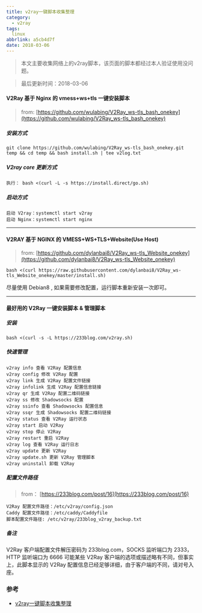 ```yaml
---
title: v2ray一键脚本收集整理
category:
  - v2ray
tags:
  linux
abbrlink: a5cb4d7f  
date: 2018-03-06
---
```


> 本文主要收集网络上的v2ray脚本，该页面的脚本都经过本人验证使用没问题。

> 最后更新时间：2018-03-06


#### V2Ray 基于 Nginx 的 vmess+ws+tls 一键安装脚本
> from: [https://github.com/wulabing/V2Ray_ws-tls_bash_onekey](https://github.com/wulabing/V2Ray_ws-tls_bash_onekey)

##### 安装方式
```
git clone https://github.com/wulabing/V2Ray_ws-tls_bash_onekey.git temp && cd temp && bash install.sh | tee v2log.txt
```

##### V2ray core 更新方式
```
执行： bash <(curl -L -s https://install.direct/go.sh)
```

##### 启动方式
```
启动 V2ray：systemctl start v2ray
启动 Nginx：systemctl start nginx
```

---

#### V2RAY 基于 NGINX 的 VMESS+WS+TLS+Website(Use Host)

> from: [https://github.com/dylanbai8/V2Ray_ws-tls_Website_onekey](https://github.com/dylanbai8/V2Ray_ws-tls_Website_onekey)

```
bash <(curl https://raw.githubusercontent.com/dylanbai8/V2Ray_ws-tls_Website_onekey/master/install.sh)
```
尽量使用 Debian8 , 如果需要修改配置，运行脚本重新安装一次即可。


---
#### 最好用的 V2Ray 一键安装脚本 & 管理脚本

##### 安装
```
bash <(curl -s -L https://233blog.com/v2ray.sh)
```

##### 快速管理
```
v2ray info 查看 V2Ray 配置信息
v2ray config 修改 V2Ray 配置
v2ray link 生成 V2Ray 配置文件链接
v2ray infolink 生成 V2Ray 配置信息链接
v2ray qr 生成 V2Ray 配置二维码链接
v2ray ss 修改 Shadowsocks 配置
v2ray ssinfo 查看 Shadowsocks 配置信息
v2ray ssqr 生成 Shadowsocks 配置二维码链接
v2ray status 查看 V2Ray 运行状态
v2ray start 启动 V2Ray
v2ray stop 停止 V2Ray
v2ray restart 重启 V2Ray
v2ray log 查看 V2Ray 运行日志
v2ray update 更新 V2Ray
v2ray update.sh 更新 V2Ray 管理脚本
v2ray uninstall 卸载 V2Ray
```

##### 配置文件路径

> from： [https://233blog.com/post/16](https://233blog.com/post/16)

```
V2Ray 配置文件路径：/etc/v2ray/config.json
Caddy 配置文件路径：/etc/caddy/Caddyfile
脚本配置文件路径: /etc/v2ray/233blog_v2ray_backup.txt
```

##### 备注

V2Ray 客户端配置文件解压密码为 233blog.com，SOCKS 监听端口为 2333， HTTP 监听端口为 6666
可能某些 V2Ray 客户端的选项或描述略有不同，但事实上，此脚本显示的 V2Ray 配置信息已经足够详细，由于客户端的不同，请对号入座。

### 参考

-  [v2ray一键脚本收集整理](https://github.com/sharkyzh/MyBlogResources/blob/2088fcb923e93f5e50a58f0da854fe09965be4d4/source/_posts/v2ray%E4%B8%80%E9%94%AE%E8%84%9A%E6%9C%AC%E6%94%B6%E9%9B%86%E6%95%B4%E7%90%86.md)